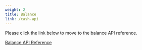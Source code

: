 ```yaml
---
weight: 2
title: Balance
link: /cash-api
---
```


Please click the link below to move to the balance API reference.

[Balance API Reference](/cash-api)
